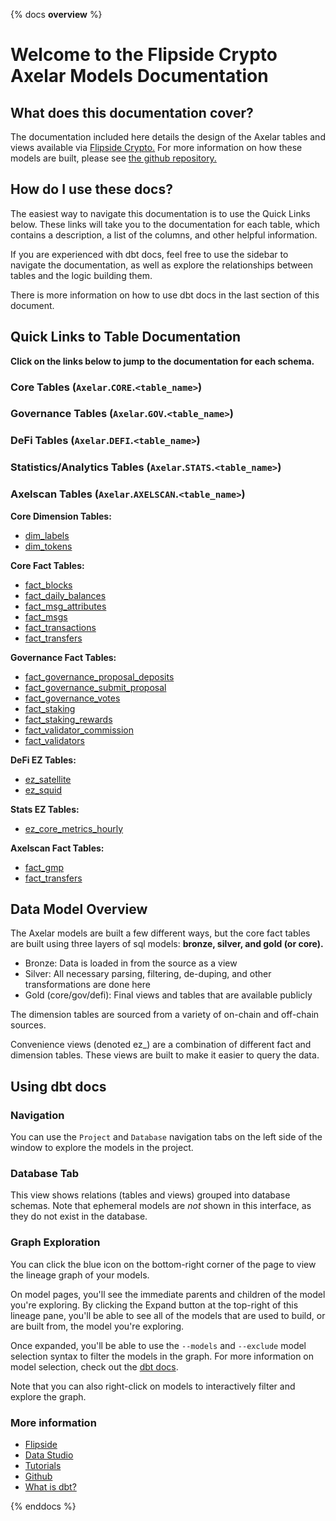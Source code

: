 {% docs __overview__ %}

# Welcome to the Flipside Crypto Axelar Models Documentation

## **What does this documentation cover?**
The documentation included here details the design of the Axelar
 tables and views available via [Flipside Crypto.](https://flipsidecrypto.xyz/) For more information on how these models are built, please see [the github repository.](https://github.com/flipsideCrypto/axelar-models/)

## **How do I use these docs?**
The easiest way to navigate this documentation is to use the Quick Links below. These links will take you to the documentation for each table, which contains a description, a list of the columns, and other helpful information.

If you are experienced with dbt docs, feel free to use the sidebar to navigate the documentation, as well as explore the relationships between tables and the logic building them.

There is more information on how to use dbt docs in the last section of this document.

## **Quick Links to Table Documentation**

**Click on the links below to jump to the documentation for each schema.**

### Core Tables (`Axelar`.`CORE`.`<table_name>`)
### Governance Tables (`Axelar`.`GOV`.`<table_name>`)
### DeFi Tables (`Axelar`.`DEFI`.`<table_name>`)
### Statistics/Analytics Tables (`Axelar`.`STATS`.`<table_name>`)
### Axelscan Tables (`Axelar`.`AXELSCAN`.`<table_name>`)


**Core Dimension Tables:**
- [dim_labels](#!/model/model.axelar_models.core__dim_labels)
- [dim_tokens](#!/model/model.axelar_models.core__dim_tokens)

**Core Fact Tables:**
- [fact_blocks](#!/model/model.axelar_models.core__fact_blocks)
- [fact_daily_balances](#!/model/model.axelar_models.core__fact_daily_balances)
- [fact_msg_attributes](#!/model/model.axelar_models.core__fact_msg_attributes)
- [fact_msgs](#!/model/model.axelar_models.core__fact_msgs)
- [fact_transactions](#!/model/model.axelar_models.core__fact_transactions)
- [fact_transfers](#!/model/model.axelar_models.core__fact_transfers)

**Governance Fact Tables:**
- [fact_governance_proposal_deposits](#!/model/model.axelar_models.gov__fact_governance_proposal_deposits)
- [fact_governance_submit_proposal](#!/model/model.axelar_models.gov__fact_governance_submit_proposal)
- [fact_governance_votes](#!/model/model.axelar_models.gov__fact_governance_votes)
- [fact_staking](#!/model/model.axelar_models.gov__fact_staking)
- [fact_staking_rewards](#!/model/model.axelar_models.gov__fact_staking_rewards)
- [fact_validator_commission](#!/model/model.axelar_models.gov__fact_validator_commission)
- [fact_validators](#!/model/model.axelar_models.gov__fact_validators)

**DeFi EZ Tables:**
- [ez_satellite](#!/model/model.axelar_models.defi__ez_bridge_satellite)
- [ez_squid](#!/model/model.axelar_models.defi__ez_bridge_squid)

**Stats EZ Tables:**
- [ez_core_metrics_hourly](#!/model/model.axelar_models.stats__ez_core_metrics_hourly)

**Axelscan Fact Tables:**
- [fact_gmp](#!/model/model.axelar_models.axelscan__fact_gmp)
- [fact_transfers](#!/model/model.axelar_models.axelscan__fact_transfers)


## **Data Model Overview**

The Axelar models are built a few different ways, but the core fact tables are built using three layers of sql models: **bronze, silver, and gold (or core).**

- Bronze: Data is loaded in from the source as a view
- Silver: All necessary parsing, filtering, de-duping, and other transformations are done here
- Gold (core/gov/defi): Final views and tables that are available publicly

The dimension tables are sourced from a variety of on-chain and off-chain sources.

Convenience views (denoted ez_) are a combination of different fact and dimension tables. These views are built to make it easier to query the data.

## **Using dbt docs**
### Navigation

You can use the ```Project``` and ```Database``` navigation tabs on the left side of the window to explore the models in the project.

### Database Tab

This view shows relations (tables and views) grouped into database schemas. Note that ephemeral models are *not* shown in this interface, as they do not exist in the database.

### Graph Exploration

You can click the blue icon on the bottom-right corner of the page to view the lineage graph of your models.

On model pages, you'll see the immediate parents and children of the model you're exploring. By clicking the Expand button at the top-right of this lineage pane, you'll be able to see all of the models that are used to build, or are built from, the model you're exploring.

Once expanded, you'll be able to use the ```--models``` and ```--exclude``` model selection syntax to filter the models in the graph. For more information on model selection, check out the [dbt docs](https://docs.getdbt.com/docs/model-selection-syntax).

Note that you can also right-click on models to interactively filter and explore the graph.


### **More information**
- [Flipside](https://flipsidecrypto.xyz/)
- [Data Studio](https://flipsidecrypto.xyz/edit)
- [Tutorials](https://docs.flipsidecrypto.com/our-data/tutorials)
- [Github](https://github.com/FlipsideCrypto/axelar-models)
- [What is dbt?](https://docs.getdbt.com/docs/introduction)

{% enddocs %}